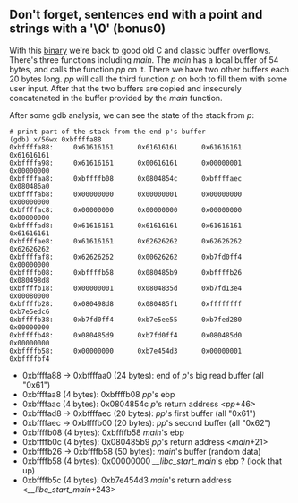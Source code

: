 ## Don't forget, sentences end with a point and strings with a '\0' (bonus0)

With this [binary](bonus0/source.c) we're back to good old C and classic buffer
overflows. There's three functions including _main_. The _main_ has a local
buffer of 54 bytes, and calls the function _pp_ on it. There we have two other
buffers each 20 bytes long. _pp_ will call the third function _p_ on both to
fill them with some user input. After that the two buffers are copied and
insecurely concatenated in the buffer provided by the _main_ function.

After some gdb analysis, we can see the state of the stack from _p_:

```
# print part of the stack from the end p's buffer
(gdb) x/56wx 0xbffffa88
0xbffffa88:     0x61616161      0x61616161      0x61616161      0x61616161
0xbffffa98:     0x61616161      0x00616161      0x00000001      0x00000000
0xbffffaa8:     0xbffffb08      0x0804854c      0xbffffaec      0x080486a0
0xbffffab8:     0x00000000      0x00000001      0x00000000      0x00000000
0xbffffac8:     0x00000000      0x00000000      0x00000000      0x00000000
0xbffffad8:     0x61616161      0x61616161      0x61616161      0x61616161
0xbffffae8:     0x61616161      0x62626262      0x62626262      0x62626262
0xbffffaf8:     0x62626262      0x00626262      0xb7fd0ff4      0x00000000
0xbffffb08:     0xbffffb58      0x080485b9      0xbffffb26      0x080498d8
0xbffffb18:     0x00000001      0x0804835d      0xb7fd13e4      0x00080000
0xbffffb28:     0x080498d8      0x080485f1      0xffffffff      0xb7e5edc6
0xbffffb38:     0xb7fd0ff4      0xb7e5ee55      0xb7fed280      0x00000000
0xbffffb48:     0x080485d9      0xb7fd0ff4      0x080485d0      0x00000000
0xbffffb58:     0x00000000      0xb7e454d3      0x00000001      0xbffffbf4
```

* 0xbffffa88 -> 0xbffffaa0 (24 bytes): end of _p_'s big read buffer (all "0x61")
* 0xbffffaa8 (4 bytes): 0xbffffb08 _pp_'s ebp
* 0xbffffaac (4 bytes): 0x0804854c _p_'s return address <_pp_+46>
* 0xbffffad8 -> 0xbffffaec (20 bytes): _pp_'s first buffer (all "0x61")
* 0xbffffaec -> 0xbffffb00 (20 bytes): _pp_'s second buffer (all "0x62")
* 0xbffffb08 (4 bytes): 0xbffffb58 _main_'s ebp
* 0xbffffb0c (4 bytes): 0x080485b9 _pp_'s return address <_main_+21>
* 0xbffffb26 -> 0xbffffb58 (50 bytes): _main_'s buffer (random data)
* 0xbffffb58 (4 bytes): 0x00000000 *\_\_libc\_start\_main*'s ebp ? (look that up)
* 0xbffffb5c (4 bytes): 0xb7e454d3 _main_'s return address <*\_\_libc\_start\_main*+243>
